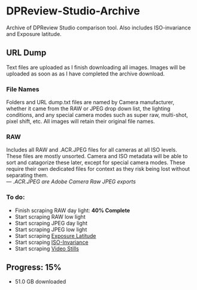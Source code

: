 # DPReview-Studio-Archive
Archive of DPReview Studio comparison tool. Also includes ISO-invariance and Exposure latitude.

## URL Dump
Text files are uploaded as I finish downloading all images. Images will be uploaded as soon as as I have completed the archive download.
### File Names
Folders and URL dump.txt files are named by Camera manufacturer, whether it came from the RAW or JPEG drop down list, the lighting conditions, and any special camera modes such as super raw, multi-shot, pixel shift, etc. All images will retain their original file names.

### RAW
Includes all RAW and .ACR.JPEG files for all cameras at all ISO levels.  
These files are mostly unsorted. Camera and ISO metadata will be able to sort and catagorize these later, except for special camera modes. These require their own dedicated files for context as they risk being lost without separating them.  
— *.ACR.JPEG are Adobe Camera Raw JPEG exports*

### To do:
- Finish scraping RAW day light: **40% Complete**
- Start scraping RAW low light
- Start scraping JPEG day light
- Start scraping JPEG low light
- Start scraping [Exposure Latitude](https://www.dpreview.com/reviews/image-comparison/fullscreen?attr144_0=canon_eos80d&attr144_1=samsung_nx1&attr144_2=nikon_d7200&attr144_3=sony_a7rii&attr146_0=100_5&attr146_1=100_5&attr146_2=100_5&attr146_3=100_5&normalization=full&widget=327&x=0.10369374795587384&y=-0.9376650802474712)
- Start scraping [ISO-Invariance](https://www.dpreview.com/reviews/image-comparison/fullscreen?normalization=full&widget=487)
- Start scraping [Video Stills](https://www.dpreview.com/reviews/image-comparison/fullscreen?widget=131)

## Progress: 15%
- 51.0 GB downloaded
